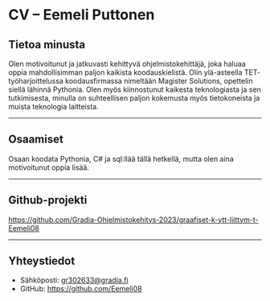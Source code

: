 # CV – Eemeli Puttonen

## Tietoa minusta

Olen motivoitunut ja jatkuvasti kehittyvä ohjelmistokehittäjä, joka haluaa oppia mahdollisimman paljon kaikista koodauskielistä.
Olin ylä-asteella TET- työharjoittelussa koodausfirmassa nimeltään Magister Solutions, opettelin siellä lähinnä Pythonia. Olen myös kiinnostunut kaikesta teknologiasta ja sen tutkimisesta, minulla on suhteellisen paljon kokemusta myös tietokoneista ja muista teknologia laitteista.

---

## Osaamiset

Osaan koodata Pythonia, C# ja sql:llää tällä hetkellä, mutta olen aina motivoitunut oppia lisää.

---



## Github-projekti

https://github.com/Gradia-Ohjelmistokehitys-2023/graafiset-k-ytt-liittym-t-Eemeli08

---

##  Yhteystiedot

- Sähköposti: gr302633@gradia.fi
- GitHub: https://github.com/Eemeli08
